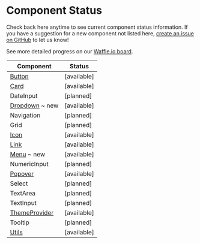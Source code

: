 # Component Status

Check back here anytime to see current component status information.
If you have a suggestion for a new component not listed here, [create an issue on GitHub](https://github.com/mineral-ui/mineral-ui/issues) to let us know!

See more detailed progress on our [Waffle.io board](https://waffle.io/mineral-ui/mineral-ui).

<Legend />

<!--

Labels:
~ new
~ experimental

Statuses:
[available]
[planned]
[in development]
[deprecated]

-->

| Component | Status |
|---|---|
| [Button](/components/button) | [available] |
| [Card](/components/card) | [available] |
| DateInput | [planned] |
| [Dropdown](/components/dropdown) ~ new | [available] |
| Navigation | [planned] |
| Grid | [planned] |
| [Icon](/components/icon) | [available] |
| [Link](/components/link) | [available] |
| [Menu](/components/menu) ~ new | [available] |
| NumericInput | [planned] |
| [Popover](/components/popover) | [available] |
| Select | [planned] |
| TextArea | [planned] |
| TextInput | [planned] |
| [ThemeProvider](/components/theme-provider) | [available] |
| Tooltip | [planned] |
| [Utils](/components/utils) | [available] |
